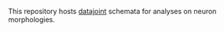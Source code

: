 This repository hosts [datajoint](http://datajoint.github.io) schemata for analyses on neuron morphologies.

